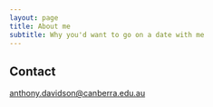 ```yaml
---
layout: page
title: About me
subtitle: Why you'd want to go on a date with me
---
```


## Contact

anthony.davidson@canberra.edu.au
